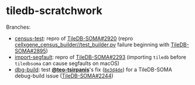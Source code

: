 # tiledb-scratchwork

Branches:
- [census-test](https://github.com/ryan-williams/tiledb-scratch/tree/census-test): repro of [TileDB-SOMA#2920](https://github.com/single-cell-data/TileDB-SOMA/issues/2920) (repro [cellxgene_census_builder//test_builder.py](https://github.com/chanzuckerberg/cellxgene-census/blob/main/tools/cellxgene_census_builder/tests/test_builder.py) failure beginning with [TileDB-SOMA#2895](https://github.com/single-cell-data/TileDB-SOMA/pull/2895))
- [import-segfault](https://github.com/ryan-williams/tiledb-scratch/tree/import-segfault): repro of [TileDB-SOMA#2293](https://github.com/single-cell-data/TileDB-SOMA/issues/2293) (importing `tiledb` before `tiledbsoma` can cause segfaults on macOS) 
- [dbg-build](https://github.com/ryan-williams/tiledb-scratch/tree/dbg-build): test [**@teo-tsirpanis**](https://github.com/teo-tsirpanis)'s fix ([`8e3d4de`](https://github.com/teo-tsirpanis/TileDB-SOMA/commit/8e3d4de60abc72378d0b69721980d47ca3f943f1)) for a TileDB-SOMA debug-build issue ([TileDB-SOMA#2244](https://github.com/single-cell-data/TileDB-SOMA/pull/2244))
